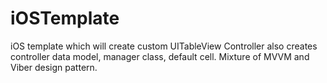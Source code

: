 # iOSTemplate
iOS template which will create custom UITableView Controller also creates controller data model, manager class, default cell. Mixture of MVVM and Viber design pattern.

